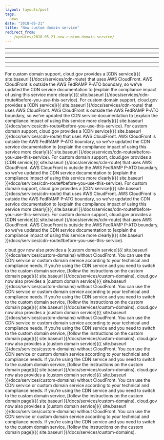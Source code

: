 ```yaml
--- 
layout: layouts/post
tags:
  news
date: "2018-05-21" 
title: "New custom domain service" 
redirect_from:
  - /updates/2018-05-21-new-custom-domain-service/
---
```

---
---
---
---
---






For custom domain support, cloud.gov provides a [CDN service]({{ site.baseurl }}/docs/services/cdn-route) that uses AWS CloudFront. AWS CloudFront is outside the AWS FedRAMP P-ATO boundary, so we’ve updated the CDN service documentation to [explain the compliance impact of using this service more clearly]({{ site.baseurl }}/docs/services/cdn-route#before-you-use-this-service).
For custom domain support, cloud.gov provides a [CDN service]({{ site.baseurl }}/docs/services/cdn-route) that uses AWS CloudFront. AWS CloudFront is outside the AWS FedRAMP P-ATO boundary, so we’ve updated the CDN service documentation to [explain the compliance impact of using this service more clearly]({{ site.baseurl }}/docs/services/cdn-route#before-you-use-this-service).
For custom domain support, cloud.gov provides a [CDN service]({{ site.baseurl }}/docs/services/cdn-route) that uses AWS CloudFront. AWS CloudFront is outside the AWS FedRAMP P-ATO boundary, so we’ve updated the CDN service documentation to [explain the compliance impact of using this service more clearly]({{ site.baseurl }}/docs/services/cdn-route#before-you-use-this-service).
For custom domain support, cloud.gov provides a [CDN service]({{ site.baseurl }}/docs/services/cdn-route) that uses AWS CloudFront. AWS CloudFront is outside the AWS FedRAMP P-ATO boundary, so we’ve updated the CDN service documentation to [explain the compliance impact of using this service more clearly]({{ site.baseurl }}/docs/services/cdn-route#before-you-use-this-service).
For custom domain support, cloud.gov provides a [CDN service]({{ site.baseurl }}/docs/services/cdn-route) that uses AWS CloudFront. AWS CloudFront is outside the AWS FedRAMP P-ATO boundary, so we’ve updated the CDN service documentation to [explain the compliance impact of using this service more clearly]({{ site.baseurl }}/docs/services/cdn-route#before-you-use-this-service).
For custom domain support, cloud.gov provides a [CDN service]({{ site.baseurl }}/docs/services/cdn-route) that uses AWS CloudFront. AWS CloudFront is outside the AWS FedRAMP P-ATO boundary, so we’ve updated the CDN service documentation to [explain the compliance impact of using this service more clearly]({{ site.baseurl }}/docs/services/cdn-route#before-you-use-this-service).






cloud.gov now also provides a [custom domain service]({{ site.baseurl }}/docs/services/custom-domains) without CloudFront. You can use the CDN service or custom domain service according to your technical and compliance needs. If you’re using the CDN service and you need to switch to the custom domain service, [follow the instructions on the custom domain page]({{ site.baseurl }}/docs/services/custom-domains).
cloud.gov now also provides a [custom domain service]({{ site.baseurl }}/docs/services/custom-domains) without CloudFront. You can use the CDN service or custom domain service according to your technical and compliance needs. If you’re using the CDN service and you need to switch to the custom domain service, [follow the instructions on the custom domain page]({{ site.baseurl }}/docs/services/custom-domains).
cloud.gov now also provides a [custom domain service]({{ site.baseurl }}/docs/services/custom-domains) without CloudFront. You can use the CDN service or custom domain service according to your technical and compliance needs. If you’re using the CDN service and you need to switch to the custom domain service, [follow the instructions on the custom domain page]({{ site.baseurl }}/docs/services/custom-domains).
cloud.gov now also provides a [custom domain service]({{ site.baseurl }}/docs/services/custom-domains) without CloudFront. You can use the CDN service or custom domain service according to your technical and compliance needs. If you’re using the CDN service and you need to switch to the custom domain service, [follow the instructions on the custom domain page]({{ site.baseurl }}/docs/services/custom-domains).
cloud.gov now also provides a [custom domain service]({{ site.baseurl }}/docs/services/custom-domains) without CloudFront. You can use the CDN service or custom domain service according to your technical and compliance needs. If you’re using the CDN service and you need to switch to the custom domain service, [follow the instructions on the custom domain page]({{ site.baseurl }}/docs/services/custom-domains).
cloud.gov now also provides a [custom domain service]({{ site.baseurl }}/docs/services/custom-domains) without CloudFront. You can use the CDN service or custom domain service according to your technical and compliance needs. If you’re using the CDN service and you need to switch to the custom domain service, [follow the instructions on the custom domain page]({{ site.baseurl }}/docs/services/custom-domains).
